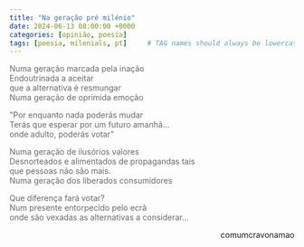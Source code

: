 ```yaml
---
title: "Na geração pré milénio"
date: 2024-06-13 08:00:00 +0000
categories: [opinião, poesia]
tags: [poesia, milenials, pt]     # TAG names should always be lowercase
---
```


<p style="color:DimGrey">
Numa geração marcada pela inação <br>
Endoutrinada a aceitar <br>
que a alternativa é resmungar <br>
Numa geração de oprimida emoção
</p>

<p style="color:DimGrey">
"Por enquanto nada poderás mudar <br>
Terás que esperar por um futuro amanhã... <br>
onde adulto, poderás votar"
</p>

<p style="color:DimGrey">
Numa geração de ilusórios valores <br>
Desnorteados e alimentados de propagandas tais <br>
que pessoas não são mais. <br>
Numa geração dos liberados consumidores
</p>

<p style="color:DimGrey">
Que diferença fará votar? <br>
Num presente entorpecido pelo ecrã <br>
onde  são vexadas as alternativas a considerar...
</p>

<p style="text-align:right">comumcravonamao</p>

